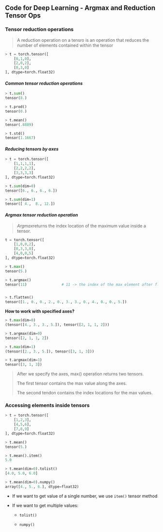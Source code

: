## Code for Deep Learning - Argmax and Reduction Tensor Ops

### Tensor reduction operations

> A reduction operation on a tensro is an operation that reduces the number of elements contained within the tensor

```python
> t = torch.tensor([
    [0,1,0],
    [2,0,2],
    [0,3,0]
], dtype=torch.float32)
```

#### *Common tensor reduction operations*

```python
> t.sum()
tensor(8.)

> t.prod()
tensor(0.)

> t.mean()
tensor(.8889)

> t.std()
tensor(1.1667)
```

#### *Reducing tensors by axes*

```python
> t = torch.tensor([
    [1,1,1,1],
    [2,2,2,2],
    [3,3,3,3]
], dtype=torch.float32)
```

```python
> t.sum(dim=0)
tensor([6., 6., 6., 6.])

> t.sum(dim=1)
tensor([ 4.,  8., 12.])
```

#### *Argmax tensor reduction operation*

> *Argmax*returns the index location of the maximum value inside a tensor.

```python
t = torch.tensor([
    [1,0,0,2],
    [0,3,3,0],
    [4,0,0,5]
], dtype=torch.float32)
```

```python
> t.max()
tensor(5.)

> t.argmax()
tensor(11)                # 11 -> the index of the max element after flattening


> t.flatten()
tensor([1., 0., 0., 2., 0., 3., 3., 0., 4., 0., 0., 5.])
```

**How to work with specified axes?**

```python
> t.max(dim=0)
(tensor([4., 3., 3., 5.]), tensor([2, 1, 1, 2]))

> t.argmax(dim=0)
tensor([2, 1, 1, 2])

> t.max(dim=1)
(tensor([2., 3., 5.]), tensor([3, 1, 3]))

> t.argmax(dim=1)
tensor([3, 1, 3])
```

> After we specify the axes, max() operation returns two tensors.
> 
> The first tensor contains the max value along the axes.
> 
> The second tendon contains the index locations for the max values.

### Accessing elements inside tensors

```python
> t = torch.tensor([
    [1,2,3],
    [4,5,6],
    [7,8,9]
], dtype=torch.float32)

> t.mean()
tensor(5.)

> t.mean().item()
5.0

> t.mean(dim=0).tolist()
[4.0, 5.0, 6.0]

> t.mean(dim=0).numpy()
array([4., 5., 6.], dtype=float32)
```

- If we want to get value of a single number, we use `item()` tensor method

- If we want to get multiple values:

  - `tolist()`

  - `numpy()`
